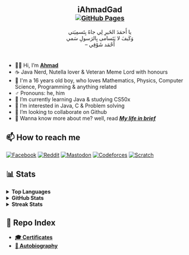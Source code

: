 <h2 align="center">iAhmadGad<br/>
<sub><a href="https://iahmadgad.github.io"><img src="https://img.shields.io/badge/GitHub_Pages-black?style=flat-square&logo=Github" alt="GitHub Pages"></a>
<img src=https://komarev.com/ghpvc/?username=iAhmadGad&label=Profile%20views&color=000000&style=flat" alt="iAhmadGad" style="display: none"></sub></h2>
<p align="center">
يا أَحمَدَ الخَيرِ لِي جاهٌ بِتَسمِيَتي <br/>
وَكَيفَ لا يَتَسامى بِالرَسولِ سَمي<br/>
– أَحْمَد شَوْقِي</p>

#
- 👋🏼 Hi, I’m [**Ahmad**](https://github.com/iAhmadGad/iAhmadGad/blob/main/Autobiography/Ahmad.md)
- ☕ Java Nerd, Nutella lover & Veteran Meme Lord with honours
- 🌚 I'm a 16 years old boy, who loves Mathematics, Physics, Computer Science, Programming & anything related
- ♂️ Pronouns: he, him
- 🌱 I’m currently learning Java & studying CS50x
- 👀 I’m interested in Java, C & Problem solving
- 💞️ I’m looking to collaborate on Github
- 🧐 Wanna know more about me? well, read [_**My life in brief**_](https://github.com/iAhmadGad/iAhmadGad/tree/main/Autobiography/My_life_in_brief.md)

## 📫 How to reach me
[![Facebook](https://img.shields.io/badge/Facebook-white?style=flat-square&logo=Facebook)](https://www.facebook.com/iAhmadGad)
[![Reddit](https://img.shields.io/badge/Reddit-white?style=flat-square&logo=Reddit)](https://www.reddit.com/u/iAhmadGad)
[![Mastodon](https://img.shields.io/badge/Mastodon-white?style=flat-square&logo=Mastodon)](https://mastodon.social/@iAhmadGad)
[![Codeforces](https://img.shields.io/badge/Codeforces-white?style=flat-square&logo=Codeforces)](https://codeforces.com/profile/iAhmadGad)
[![Scratch](https://img.shields.io/badge/Scratch-white?style=flat-square&logo=Scratch&logoColor=orange)](https://scratch.mit.edu/users/iAhmadGad)
## 📊 Stats
<details>
<summary><b> Top Languages </b></summary>
<br/>
<p align="center"><img src="https://github-readme-stats.vercel.app/api/top-langs?username=iAhmadGad&show_icons=true&locale=en&layout=compact" alt="Top Languages"></p> 
</details>

<details>
<summary><b> GitHub Stats </b></summary>
<br/>
<p align="center"><img src="https://github-readme-stats.vercel.app/api?username=iAhmadGad&show_icons=true&locale=en" alt="Stats"></p>
</details>

<details>
<summary><b> Streak Stats</b></summary>
<br/>
<p align="center"><img src="https://github-readme-streak-stats.herokuapp.com/?user=iAhmadGad" alt="Streak Stats"></p>
</details>

## 📄 Repo Index
- [**🎓 Certificates**](https://github.com/iAhmadGad/iAhmadGad/tree/main/Certificates)
- [**📝 Autobiography**](https://github.com/iAhmadGad/iAhmadGad/tree/main/Autobiography)

<!--- --->
<!---
iAhmadGad/iAhmadGad is a ✨ special ✨ repository because its `README.md` (this file) appears on your GitHub profile.
You can click the Preview link to take a look at your changes.
--->
